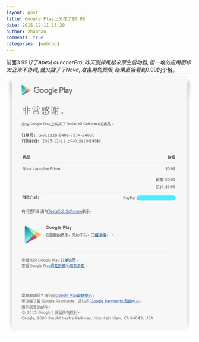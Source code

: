```yaml
---
layout: post
title: Google Play上又花了$0.99
date: 2015-12-11 15:20
author: zhaohao
comments: true
categories: [weblog]
---
```

前面$3.99订了Apex Launcher Pro,昨天删掉用起来原生启动器,但一堆的应用图标太丑太不协调,就又搜了下Nova,准备用免费版,结果直接看到$0.99的价格。
<img src="/Media/2015-12-11-Nova-bill.jpg" alt="2015-12-11-Nova-bill" class="alignnone size-full wp-image-51060" /></img>
